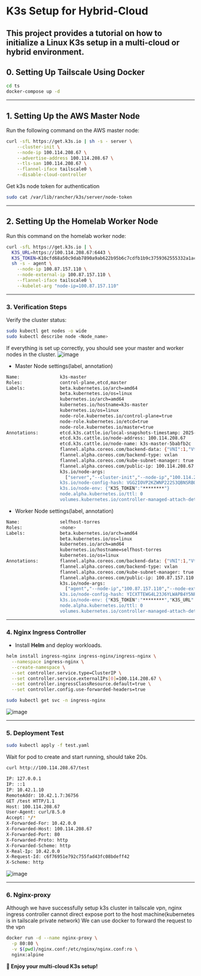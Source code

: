 # K3s Setup for Hybrid-Cloud

This project provides a tutorial on how to initialize a **Linux K3s setup** in a **multi-cloud or hybrid environment**.
---
## **0. Setting Up Tailscale Using Docker**
```bash
cd ts
docker-compose up -d
```
---

## **1. Setting Up the AWS Master Node**
Run the following command on the AWS master node:

```bash
curl -sfL https://get.k3s.io | sh -s - server \
    --cluster-init \
    --node-ip 100.114.208.67 \
    --advertise-address 100.114.208.67 \
    --tls-san 100.114.208.67 \
    --flannel-iface tailscale0 \
    --disable-cloud-controller
```
Get k3s node token for authentication
```bash
sudo cat /var/lib/rancher/k3s/server/node-token
```
---

## **2. Setting Up the Homelab Worker Node**
Run this command on the homelab worker node:

```bash
curl -sfL https://get.k3s.io | \
  K3S_URL=https://100.114.208.67:6443 \
  K3S_TOKEN=K10cfd68a50c9dab7890a9ab622b95b6c7cdfb1b9c3759362555332a1ac96f87e97::server:098618ccd5a0d954584fbe17ec3ec99b \
  sh -s - agent \
    --node-ip 100.87.157.110 \
    --node-external-ip 100.87.157.110 \
    --flannel-iface tailscale0 \
    --kubelet-arg "node-ip=100.87.157.110"

```

---

### **3. Verification Steps**
Verify the cluster status:

```bash
sudo kubectl get nodes -o wide
sudo kubectl describe node <Node_name>
```

If everything is set up correctly, you should see your master and worker nodes in the cluster.
![image](https://github.com/user-attachments/assets/15c0d591-cea9-4cc9-80e4-7c7441085078)
- Master Node settings(label, annotation)
```bash
Name:               k3s-master
Roles:              control-plane,etcd,master
Labels:             beta.kubernetes.io/arch=amd64
                    beta.kubernetes.io/os=linux
                    kubernetes.io/arch=amd64
                    kubernetes.io/hostname=k3s-master
                    kubernetes.io/os=linux
                    node-role.kubernetes.io/control-plane=true
                    node-role.kubernetes.io/etcd=true
                    node-role.kubernetes.io/master=true
Annotations:        etcd.k3s.cattle.io/local-snapshots-timestamp: 2025-03-26T16:41:25Z
                    etcd.k3s.cattle.io/node-address: 100.114.208.67
                    etcd.k3s.cattle.io/node-name: k3s-master-5babfb2c
                    flannel.alpha.coreos.com/backend-data: {"VNI":1,"VtepMAC":"4e:5b:d0:a0:ba:a8"}
                    flannel.alpha.coreos.com/backend-type: vxlan
                    flannel.alpha.coreos.com/kube-subnet-manager: true
                    flannel.alpha.coreos.com/public-ip: 100.114.208.67
                    k3s.io/node-args:
                      ["server","--cluster-init","--node-ip","100.114.208.67","--advertise-address","100.114.208.67","--tls-san","100.114.208.67","--flannel-ifa...
                    k3s.io/node-config-hash: VGG2IOVP2KZWNP222S3QBNSRBQ524CZJM3ETLBRV7BJATZV43S3Q====
                    k3s.io/node-env: {"K3S_TOKEN":"********"}
                    node.alpha.kubernetes.io/ttl: 0
                    volumes.kubernetes.io/controller-managed-attach-detach: true

```
- Worker Node settings(label, annotation)
```bash
Name:               selfhost-torres
Roles:              <none>
Labels:             beta.kubernetes.io/arch=amd64
                    beta.kubernetes.io/os=linux
                    kubernetes.io/arch=amd64
                    kubernetes.io/hostname=selfhost-torres
                    kubernetes.io/os=linux
Annotations:        flannel.alpha.coreos.com/backend-data: {"VNI":1,"VtepMAC":"46:2d:99:d6:3f:1e"}
                    flannel.alpha.coreos.com/backend-type: vxlan
                    flannel.alpha.coreos.com/kube-subnet-manager: true
                    flannel.alpha.coreos.com/public-ip: 100.87.157.110
                    k3s.io/node-args:
                      ["agent","--node-ip","100.87.157.110","--node-external-ip","100.87.157.110","--flannel-iface","tailscale0","--kubelet-arg","node-ip=100.87...
                    k3s.io/node-config-hash: YICXTTEWG4L23J6YLWAPB4Y5NFDXUPHRGTF3TEL6AELFDNN7ACEQ====
                    k3s.io/node-env: {"K3S_TOKEN":"********","K3S_URL":"https://100.114.208.67:6443"}
                    node.alpha.kubernetes.io/ttl: 0
                    volumes.kubernetes.io/controller-managed-attach-detach: true

```
---

### **4. Nginx Ingress Controller**
- Install **Helm** and deploy workloads.
```bash
helm install ingress-nginx ingress-nginx/ingress-nginx \
  --namespace ingress-nginx \
  --create-namespace \
  --set controller.service.type=ClusterIP \
  --set controller.service.externalIPs[0]=100.114.208.67 \
  --set controller.ingressClassResource.default=true \
  --set controller.config.use-forwarded-headers=true
```
```bash
sudo kubectl get svc -n ingress-nginx
```
![image](https://github.com/user-attachments/assets/721f6308-0bc7-4f78-9c09-0383f811bee9)

---
### **5. Deployment Test**
```bash
sudo kubectl apply -f test.yaml
```
Wait for pod to create and start running, should take 20s.
```bash
curl http://100.114.208.67/test
```
```bash
IP: 127.0.0.1
IP: ::1
IP: 10.42.1.10
RemoteAddr: 10.42.1.7:36756
GET /test HTTP/1.1
Host: 100.114.208.67
User-Agent: curl/8.5.0
Accept: */*
X-Forwarded-For: 10.42.0.0
X-Forwarded-Host: 100.114.208.67
X-Forwarded-Port: 80
X-Forwarded-Proto: http
X-Forwarded-Scheme: http
X-Real-Ip: 10.42.0.0
X-Request-Id: c6f76951e792c755fad43fc08bdeff42
X-Scheme: http
```
![image](https://github.com/user-attachments/assets/a1211eef-9e0c-43b1-8110-984befdffbeb)

---
### **6. Nginx-proxy**
Although we have successfully setup k3s cluster in tailscale vpn, nginx ingress controller cannot direct expose port to the host machine(kubernetes is in tailscale private network)
We can use docker to forward the request to the vpn
```bash
docker run -d --name nginx-proxy \
  -p 80:80 \
  -v $(pwd)/nginx.conf:/etc/nginx/nginx.conf:ro \
  nginx:alpine
```

**🚀 Enjoy your multi-cloud K3s setup!**
